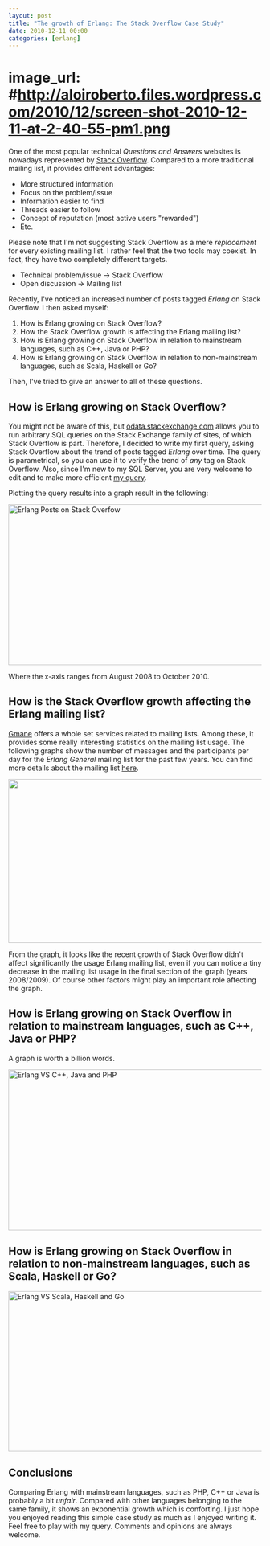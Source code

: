 ```yaml
--- 
layout: post
title: "The growth of Erlang: The Stack Overflow Case Study"
date: 2010-12-11 00:00
categories: [erlang]
---
```


#  image_url: #http://aloiroberto.files.wordpress.com/2010/12/screen-shot-2010-12-11-at-2-40-55-pm1.png

One of the most popular technical _Questions and Answers_ websites is nowadays represented by <a href="http://www.stackoverflow.com">Stack Overflow</a>. Compared to a more traditional mailing list, it provides different advantages:

<ul>
	<li>More structured information</li>
	<li>Focus on the problem/issue</li>
	<li>Information easier to find</li>
	<li>Threads easier to follow</li>
	<li>Concept of reputation (most active users "rewarded")</li>
	<li>Etc.</li>
</ul>

Please note that I'm not suggesting Stack Overflow as a mere _replacement_ for every existing mailing list. I rather feel that the two tools may coexist. In fact, they have two completely  different targets.

<ul>
	<li>Technical problem/issue -&gt; Stack Overflow</li>
	<li>Open discussion -&gt; Mailing list</li>
</ul>

Recently, I've noticed an increased number of posts tagged _Erlang_ on Stack Overflow. I then asked myself:

<ol>
	<li>How is Erlang growing on Stack Overflow?</li>
	<li>How the Stack Overflow growth is affecting the Erlang mailing list?</li>
	<li>How is Erlang growing on Stack Overflow in relation to mainstream languages, such as C++, Java or PHP?</li>
	<li>How is Erlang growing on Stack Overflow in relation to non-mainstream languages, such as Scala, Haskell or Go?</li>
</ol>

Then, I've tried to give an answer to all of these questions.

<h2>How is Erlang growing on Stack Overflow?</h2>

You might not be aware of this, but <a target="_blank" href="http://odata.stackexchange.com">odata.stackexchange.com</a> allows you to run arbitrary SQL queries on the Stack Exchange family of sites, of which Stack Overflow is part. Therefore, I decided to write my first query, asking Stack Overflow about the trend of posts tagged _Erlang_ over time. The query is parametrical, so you can use it to verify the trend of _any_ tag on Stack Overflow. Also, since I'm new to my SQL Server, you are very welcome to edit and to make more efficient <a target="_blank"  href="http://data.stackexchange.com/stackoverflow/s/708/how-many-posts-per-month-for-a-tag">my query</a>.

Plotting the query results into a graph result in the following:

<a href="http://aloiroberto.files.wordpress.com/2010/12/screen-shot-2010-12-11-at-2-40-55-pm1.png"><img class="aligncenter size-full wp-image-459" title="Erlang Posts on Stack Overfow" src="http://aloiroberto.files.wordpress.com/2010/12/screen-shot-2010-12-11-at-2-40-55-pm1.png" alt="Erlang Posts on Stack Overfow" width="540" height="320" /></a>

Where the x-axis ranges from August 2008 to October 2010.

<h2>How is the Stack Overflow growth affecting the Erlang mailing list?</h2>

<a title="Gmane" href="www.gmane.org" target="_blank">Gmane</a> offers a whole set services related to mailing lists. Among these, it provides some really interesting statistics on the mailing list usage. The following graphs show the number of messages and the participants per day for the _Erlang General_ mailing list for the past few years. You can find more details about the mailing list <a href="http://gmane.org/details.php?group=gmane.comp.lang.erlang.general">here</a>.

<a href="http://aloiroberto.files.wordpress.com/2010/12/screen-shot-2010-12-11-at-2-50-46-pm.png"><img class="aligncenter size-full wp-image-460" title="Activity on the Erlang General Mailing List" src="http://aloiroberto.files.wordpress.com/2010/12/screen-shot-2010-12-11-at-2-50-46-pm.png" alt="" width="507" height="326" /></a>

From the graph, it looks like the recent growth of Stack Overflow didn't affect significantly the usage Erlang mailing list, even if you can notice a tiny decrease in the mailing list usage in the final section of the graph (years 2008/2009). Of course other factors might play an important role affecting the graph.

<h2>How is Erlang growing on Stack Overflow in relation to mainstream languages, such as C++, Java or PHP?</h2>

A graph is worth a billion words.

<a href="http://aloiroberto.files.wordpress.com/2010/12/screen-shot-2010-12-11-at-3-11-55-pm.png"><img class="aligncenter size-full wp-image-464" title="Erlang VS C++, Java and PHP" src="http://aloiroberto.files.wordpress.com/2010/12/screen-shot-2010-12-11-at-3-11-55-pm.png" alt="Erlang VS C++, Java and PHP" width="540" height="320" /></a>

<h2>How is Erlang growing on Stack Overflow in relation to non-mainstream languages, such as Scala, Haskell or Go?</h2>

<a href="http://aloiroberto.files.wordpress.com/2010/12/screen-shot-2010-12-11-at-3-11-18-pm.png"><img class="aligncenter size-full wp-image-465" title="Erlang VS Scala, Haskell and Go" src="http://aloiroberto.files.wordpress.com/2010/12/screen-shot-2010-12-11-at-3-11-18-pm.png" alt="Erlang VS Scala, Haskell and Go" width="540" height="319" /></a>

<h2>Conclusions</h2>

Comparing Erlang with mainstream languages, such as PHP, C++ or Java is probably a bit _unfair_. Compared with other languages belonging to the same family, it shows an exponential growth which is conforting. I just hope you enjoyed reading this simple case study as much as I enjoyed writing it. Feel free to play with my query. Comments and opinions are always welcome.
